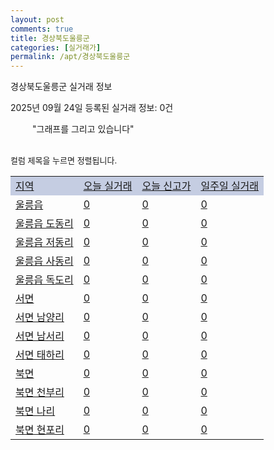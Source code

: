 ```yaml
---
layout: post
comments: true
title: 경상북도울릉군
categories: [실거래가]
permalink: /apt/경상북도울릉군
---
```


경상북도울릉군 실거래 정보

2025년 09월 24일 등록된 실거래 정보: 0건

<!--<script async src="https://pagead2.googlesyndication.com/pagead/js/adsbygoogle.js?client=ca-pub-3485438051770037"
 crossorigin="anonymous"></script>-->

<script type="text/javascript">
  google.charts.load('current', {'packages':['corechart']});
  google.charts.setOnLoadCallback(drawChart);

  function drawChart() {
    var data = google.visualization.arrayToDataTable([['거래일', '매매', '전월세', '전매'], ['21-07', 0, 1, 0], ['21-09', 1, 0, 0], ['23-11', 1, 0, 0], ['24-01', 1, 0, 0], ['24-02', 1, 0, 0], ['24-04', 1, 0, 0], ['24-08', 1, 0, 0], ['24-10', 1, 0, 1], ['25-01', 1, 1, 1], ['25-07', 1, 1, 1]]);

    var options = {
      title: '최근 1년간 유형별 거래량 추이',
      legend: { position: 'bottom' }
    };

    setTimeout(function() {
        var chart = new google.visualization.LineChart(document.getElementById('columnchart_material'));
        chart.draw(data, (options));
        document.getElementById('loading').style.display = 'none';
        var dayLabel = (new Date()).getDay();
        if (dayLabel < 2) {
            sorttable.innerSortFunction.apply(document.getElementById('week'), []);
            sorttable.innerSortFunction.apply(document.getElementById('week'), []);        
        }
        else {
            sorttable.innerSortFunction.apply(document.getElementById('today'), []);
            sorttable.innerSortFunction.apply(document.getElementById('today'), []);
        }
    }, 200);

  }
</script>

<div id="loading" style="z-index:20; display: block; margin-left: 35px">"그래프를 그리고 있습니다"</div>
<div id="columnchart_material" style="width: 95%; margin-left: -35px; display: block"></div>
<!--<div style="width: 95%; margin-left: -35px; display: block">
      <script async src="https://pagead2.googlesyndication.com/pagead/js/adsbygoogle.js?client=ca-pub-3485438051770037"
          crossorigin="anonymous"></script>
      <ins class="adsbygoogle"
          style="display:block"
          data-ad-format="fluid"
          data-ad-layout-key="-fb+5w+4e-db+86"
          data-ad-client="ca-pub-3485438051770037"
          data-ad-slot="1827090281"></ins>
      <script>
          (adsbygoogle = window.adsbygoogle || []).push({});
      </script>
</div>-->
<br>

<font size='small' style='font-size: small;'>컬럼 제목을 누르면 정렬됩니다.</font>
<table class="sortable">
  <tr style='background-color: rgba(114, 132, 186,0.4);'>
    <td id="region"><a href="#">지역</a></td>
    <td id="today"><a href="#">오늘 실거래</a></td>
    <td id="today_new"><a href="#">오늘 신고가</a></td>
    <td id="week"><a href="#">일주일 실거래</a></td>
  </tr>

  
  <tr class="item">
    <td><a href="경상북도울릉군울릉읍">울릉읍</a></td>
    <td><a href="경상북도울릉군울릉읍">0</a></td>
    <td><a href="경상북도울릉군울릉읍">0</a></td>
    <td><a href="경상북도울릉군울릉읍">0</a></td>
  </tr>
    

  <tr class="item">
    <td><a href="경상북도울릉군울릉읍도동리">울릉읍 도동리</a></td>
    <td><a href="경상북도울릉군울릉읍도동리">0</a></td>
    <td><a href="경상북도울릉군울릉읍도동리">0</a></td>
    <td><a href="경상북도울릉군울릉읍도동리">0</a></td>
  </tr>
    

  <tr class="item">
    <td><a href="경상북도울릉군울릉읍저동리">울릉읍 저동리</a></td>
    <td><a href="경상북도울릉군울릉읍저동리">0</a></td>
    <td><a href="경상북도울릉군울릉읍저동리">0</a></td>
    <td><a href="경상북도울릉군울릉읍저동리">0</a></td>
  </tr>
    

  <tr class="item">
    <td><a href="경상북도울릉군울릉읍사동리">울릉읍 사동리</a></td>
    <td><a href="경상북도울릉군울릉읍사동리">0</a></td>
    <td><a href="경상북도울릉군울릉읍사동리">0</a></td>
    <td><a href="경상북도울릉군울릉읍사동리">0</a></td>
  </tr>
    

  <tr class="item">
    <td><a href="경상북도울릉군울릉읍독도리">울릉읍 독도리</a></td>
    <td><a href="경상북도울릉군울릉읍독도리">0</a></td>
    <td><a href="경상북도울릉군울릉읍독도리">0</a></td>
    <td><a href="경상북도울릉군울릉읍독도리">0</a></td>
  </tr>
    

  <tr class="item">
    <td><a href="경상북도울릉군서면">서면</a></td>
    <td><a href="경상북도울릉군서면">0</a></td>
    <td><a href="경상북도울릉군서면">0</a></td>
    <td><a href="경상북도울릉군서면">0</a></td>
  </tr>
    

  <tr class="item">
    <td><a href="경상북도울릉군서면남양리">서면 남양리</a></td>
    <td><a href="경상북도울릉군서면남양리">0</a></td>
    <td><a href="경상북도울릉군서면남양리">0</a></td>
    <td><a href="경상북도울릉군서면남양리">0</a></td>
  </tr>
    

  <tr class="item">
    <td><a href="경상북도울릉군서면남서리">서면 남서리</a></td>
    <td><a href="경상북도울릉군서면남서리">0</a></td>
    <td><a href="경상북도울릉군서면남서리">0</a></td>
    <td><a href="경상북도울릉군서면남서리">0</a></td>
  </tr>
    

  <tr class="item">
    <td><a href="경상북도울릉군서면태하리">서면 태하리</a></td>
    <td><a href="경상북도울릉군서면태하리">0</a></td>
    <td><a href="경상북도울릉군서면태하리">0</a></td>
    <td><a href="경상북도울릉군서면태하리">0</a></td>
  </tr>
    

  <tr class="item">
    <td><a href="경상북도울릉군북면">북면</a></td>
    <td><a href="경상북도울릉군북면">0</a></td>
    <td><a href="경상북도울릉군북면">0</a></td>
    <td><a href="경상북도울릉군북면">0</a></td>
  </tr>
    

  <tr class="item">
    <td><a href="경상북도울릉군북면천부리">북면 천부리</a></td>
    <td><a href="경상북도울릉군북면천부리">0</a></td>
    <td><a href="경상북도울릉군북면천부리">0</a></td>
    <td><a href="경상북도울릉군북면천부리">0</a></td>
  </tr>
    

  <tr class="item">
    <td><a href="경상북도울릉군북면나리">북면 나리</a></td>
    <td><a href="경상북도울릉군북면나리">0</a></td>
    <td><a href="경상북도울릉군북면나리">0</a></td>
    <td><a href="경상북도울릉군북면나리">0</a></td>
  </tr>
    

  <tr class="item">
    <td><a href="경상북도울릉군북면현포리">북면 현포리</a></td>
    <td><a href="경상북도울릉군북면현포리">0</a></td>
    <td><a href="경상북도울릉군북면현포리">0</a></td>
    <td><a href="경상북도울릉군북면현포리">0</a></td>
  </tr>
    


</table>


    